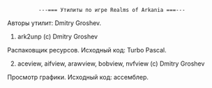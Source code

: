 ﻿              ---=== Утилиты по игре Realms of Arkania ===---

Авторы утилит: Dmitry Groshev.

1. ark2unp (c) Dmitry Groshev

Распаковщик ресурсов. Исходный код: Turbo Pascal.

2. aceview, aifview, arawview, bobview, nvfview (c) Dmitry Groshev

Просмотр графики. Исходный код: ассемблер.


